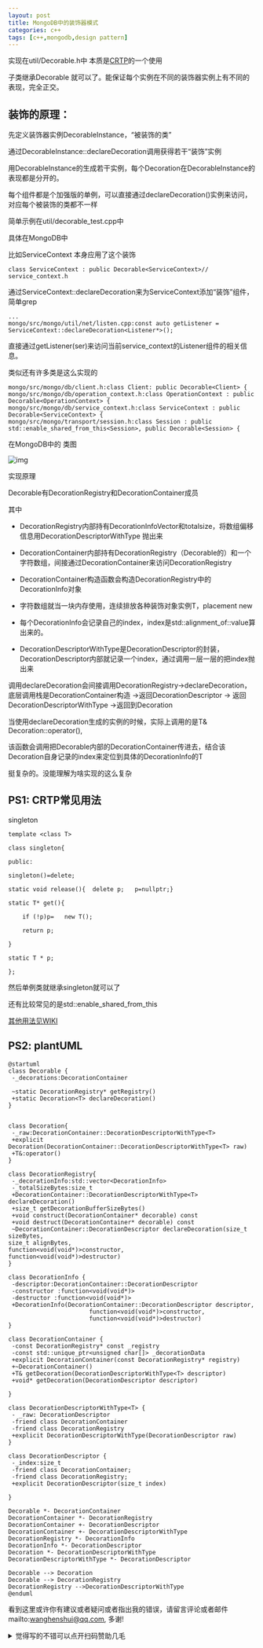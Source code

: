 ```yaml
---
layout: post
title: MongoDB中的装饰器模式
categories: c++
tags: [c++,mongodb,design pattern]
---
```

  



实现在util/Decorable.h中 本质是[CRTP](https://en.wikipedia.org/wiki/Curiously_recurring_template_pattern)的一个使用

子类继承Decorable<T> 就可以了。能保证每个实例在不同的装饰器实例上有不同的表现，完全正交。



## 装饰的原理：

先定义装饰器实例DecorableInstance，“被装饰的类”

通过DecorableInstance::declareDecoration<T>调用获得若干“装饰”实例

用DecorableInstance的生成若干实例，每个Decoration在DecorableInstance的表现都是分开的。

每个组件都是个加强版的单例，可以直接通过declareDecoration<T>()实例来访问，对应每个被装饰的类都不一样



简单示例在util/decorable_test.cpp中

具体在MongoDB中

比如ServiceContext 本身应用了这个装饰

```
class ServiceContext : public Decorable<ServiceContext>// service_context.h
```

通过ServiceContext::declareDecoration来为ServiceContext添加“装饰”组件，简单grep

```
...
mongo/src/mongo/util/net/listen.cpp:const auto getListener = ServiceContext::declareDecoration<Listener*>();
```

直接通过getListener(ser)来访问当前service_context的Listener组件的相关信息。



类似还有许多类是这么实现的

```
mongo/src/mongo/db/client.h:class Client: public Decorable<Client> {
mongo/src/mongo/db/operation_context.h:class OperationContext : public Decorable<OperationContext> {
mongo/src/mongo/db/service_context.h:class ServiceContext : public Decorable<ServiceContext> {
mongo/src/mongo/transport/session.h:class Session : public std::enable_shared_from_this<Session>, public Decorable<Session> {
```





在MongoDB中的 类图



![img](https://pic2.zhimg.com/v2-866bbb71139e696c0f98dae75a750141_b.png)







实现原理

Decorable有DecorationRegistry和DecorationContainer成员

其中

- DecorationRegistry内部持有DecorationInfoVector和totalsize，将数组偏移信息用DecorationDescriptorWithType<T> 抛出来
- DecorationContainer内部持有DecorationRegistry（Decorable的）和一个字符数组，间接通过DecorationContainer来访问DecorationRegistry  
- DecorationContainer构造函数会构造DecorationRegistry中的DecorationInfo对象
- 字符数组就当一块内存使用，连续排放各种装饰对象实例T，placement new
- 每个DecorationInfo会记录自己的index，index是std::alignment_of<T>::value算出来的。



- DecorationDescriptorWithType<T>是DecorationDescriptor的封装，DecorationDescriptor内部就记录一个index，通过调用一层一层的把index抛出来



调用declareDecoration会间接调用DecorationRegistry->declareDecoration，底层调用栈是DecorationContainer构造 ->返回DecorationDescriptor -> 返回DecorationDescriptorWithType<T> ->返回到Decoration

当使用declareDecoration生成的实例的时候，实际上调用的是T& Decoration::operator(),

该函数会调用把Decorable内部的DecorationContainer传进去，结合该Decoration自身记录的index来定位到具体的DecorationInfo的T



挺复杂的。没能理解为啥实现的这么复杂



## PS1: CRTP常见用法

singleton

```
template <class T>

class singleton{

public:

singleton()=delete;

static void release(){  delete p;   p=nullptr;}

static T* get(){

    if (!p)p=   new T();    

    return p;

}

static T * p;

};
```

然后单例类就继承singleton<T>就可以了

还有比较常见的是std::enable_shared_from_this 

[其他用法见WIKI](https://en.wikipedia.org/wiki/Curiously_recurring_template_pattern)



## PS2: plantUML

```
@startuml
class Decorable {
 -_decorations:DecorationContainer 

 ~static DecorationRegistry* getRegistry()
 +static Decoration<T> declareDecoration()
}


class Decoration{
 -_raw:DecorationContainer::DecorationDescriptorWithType<T>
 +explicit Decoration(DecorationContainer::DecorationDescriptorWithType<T> raw)
 +T&:operator()
}

class DecorationRegistry{
 -_decorationInfo:std::vector<DecorationInfo>
 -_totalSizeBytes:size_t
 +DecorationContainer::DecorationDescriptorWithType<T> declareDecoration()
 +size_t getDecorationBufferSizeBytes()
 +void construct(DecorationContainer* decorable) const
 +void destruct(DecorationContainer* decorable) const
 ~DecorationContainer::DecorationDescriptor declareDecoration(size_t sizeBytes, 
size_t alignBytes, 
function<void(void*)>constructor, 
function<void(void*)>destructor)
}

class DecorationInfo {
 -descriptor:DecorationContainer::DecorationDescriptor 
 -constructor :function<void(void*)>
 -destructor :function<void(void*)>
 +DecorationInfo(DecorationContainer::DecorationDescriptor descriptor,
                       function<void(void*)>constructor,
                       function<void(void*)>destructor)
}

class DecorationContainer {
 -const DecorationRegistry* const _registry
 -const std::unique_ptr<unsigned char[]> _decorationData
 +explicit DecorationContainer(const DecorationRegistry* registry)
 +~DecorationContainer()
 +T& getDecoration(DecorationDescriptorWithType<T> descriptor)
 +void* getDecoration(DecorationDescriptor descriptor)

}

class DecorationDescriptorWithType<T> {
 - _raw: DecorationDescriptor
 -friend class DecorationContainer
 -friend class DecorationRegistry
 +explicit DecorationDescriptorWithType(DecorationDescriptor raw)
}

class DecorationDescriptor {
 -_index:size_t
 -friend class DecorationContainer;
 -friend class DecorationRegistry;
 +explicit DecorationDescriptor(size_t index)
 
}

Decorable *- DecorationContainer
DecorationContainer *- DecorationRegistry
DecorationContainer +- DecorationDescriptor 
DecorationContainer +- DecorationDescriptorWithType
DecorationRegistry *- DecorationInfo 
DecorationInfo *- DecorationDescriptor 
Decoration *- DecorationDescriptorWithType
DecorationDescriptorWithType *- DecorationDescriptor

Decorable --> Decoration 
Decorable --> DecorationRegistry
DecorationRegistry -->DecorationDescriptorWithType
@enduml
```

看到这里或许你有建议或者疑问或者指出我的错误，请留言评论或者邮件mailto:wanghenshui@qq.com, 多谢! 
<details>
<summary>觉得写的不错可以点开扫码赞助几毛</summary>
![微信转账](https://wanghenshui.github.io/assets/wepay.png)
</details>
